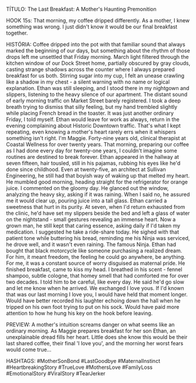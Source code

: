 TÍTULO: The Last Breakfast: A Mother's Haunting Premonition

HOOK 15s:
That morning, my coffee dripped differently. As a mother, I knew something was wrong. I just didn't know it would be our final breakfast together.

HISTÓRIA:
Coffee dripped into the pot with that familiar sound that always marked the beginning of our days, but something about the rhythm of those drops left me unsettled that Friday morning. March light filtered through the kitchen window of our Dock Street home, partially obscured by gray clouds, casting strange shadows across the counter where I always prepared breakfast for us both. Stirring sugar into my cup, I felt an unease crawling like a shadow in my chest - a silent warning with no name or logical explanation. Ethan was still sleeping, and I stood there in my nightgown and slippers, listening to the heavy silence of our apartment. The distant sound of early morning traffic on Market Street barely registered. I took a deep breath trying to dismiss that silly feeling, but my hand trembled slightly while placing French bread in the toaster. It was just another ordinary Friday, I told myself. Ethan would leave for work as always, return in the evening complaining about Historic Downtown traffic. That's what I kept repeating, even knowing a mother's heart rarely errs when it whispers something isn't right. I'm Maggie. Forty-nine years old, clinical therapist at Coastal Wellness for over twenty years. That morning, preparing our coffee as I had done every day for twenty-one years, I couldn't imagine some routines are destined to break forever. Ethan appeared in the hallway at seven fifteen, hair tousled, still in his pajamas, rubbing his eyes like he'd done since childhood. Even at twenty-five, an architect at Sullivan Engineering, he still had that boyish way of waking up that melted my heart. He mumbled good morning, heading straight for the refrigerator for orange juice. I commented on the gloomy day. He glanced out the window, analyzing the heavy sky, asking if it was raining. When I said no, he assured me it would clear up, pouring juice into a tall glass. Ethan carried a sweetness that hurt in its purity. At seven, when I'd return exhausted from the clinic, he'd have set my slippers beside the bed and left a glass of water on the nightstand - small gestures revealing an immense heart. Now a grown man, he still kept that caring essence, asking daily if I'd taken my medication. I suggested he take a ride-share today. He sighed with that patient tone while buttering his bread, reminding me his Ninja was serviced, he drove well, and it wasn't even raining. The famous Ninja. Ethan had bought that black motorcycle like someone purchasing a realized dream. For him, it meant freedom, the feeling he could go anywhere, be anything. For me, it was a constant source of worry disguised as maternal pride. He finished breakfast, came to kiss my head. I breathed in his scent - fennel shampoo, subtle cologne, that homey smell that had comforted me for over two decades. I told him to be careful, like every day. He said he'd go slow and let me know when he arrived. We exchanged I love yous. If I'd known that was our last morning I love you, I would have held that moment longer. Would have better recorded his laughter echoing down the hall when he tripped on his own foot trying to put on his sock. Would have paid more attention to how he hung his key on the hook before leaving.

PREVIEW:
A mother's intuition screams danger on what seems like an ordinary morning. As Maggie prepares breakfast for her son Ethan, an unexplainable dread fills her heart. Little does she know this would be their last shared coffee, their final 'I love you', and the morning her worst fears would come true...

HASHTAGS:
#MotherSonBond #LastGoodbye #MaternalInstinct #HeartbreakingStory #TrueLove #MothersLove #FamilyLoss #EmotionalStory #ViralStory #TearJerker